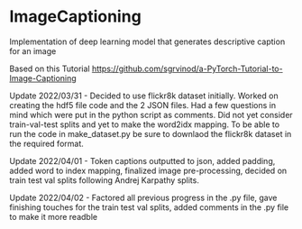 # ImageCaptioning
Implementation of deep learning model that generates descriptive caption for an image

Based on this Tutorial https://github.com/sgrvinod/a-PyTorch-Tutorial-to-Image-Captioning

Update 2022/03/31 - Decided to use flickr8k dataset initially. Worked on creating the hdf5 file code and the 2 JSON files. Had a few questions in mind which were put in the python script as comments. Did not yet consider train-val-test splits and yet to make the word2idx mapping. To be able to run the code in make_dataset.py be sure to downlaod the flickr8k dataset in the required format.

Update 2022/04/01 - Token captions outputted to json, added padding, added word to index mapping, finalized image pre-processing,
decided on train test val splits following Andrej Karpathy splits.

Update 2022/04/02 - Factored all previous progress in the .py file, gave finishing touches for the train test val splits, added comments in the .py file to make it more readble